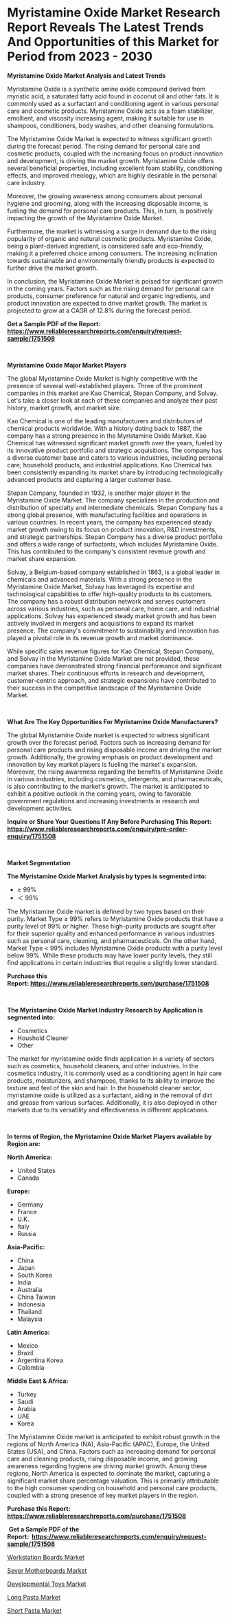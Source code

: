 <p><h1>Myristamine Oxide Market Research Report Reveals The Latest Trends And Opportunities of this Market for Period from 2023 - 2030</h1></p><p><strong>Myristamine Oxide Market Analysis and Latest Trends</strong></p>
<p><p>Myristamine Oxide is a synthetic amine oxide compound derived from myristic acid, a saturated fatty acid found in coconut oil and other fats. It is commonly used as a surfactant and conditioning agent in various personal care and cosmetic products. Myristamine Oxide acts as a foam stabilizer, emollient, and viscosity increasing agent, making it suitable for use in shampoos, conditioners, body washes, and other cleansing formulations.</p><p>The Myristamine Oxide Market is expected to witness significant growth during the forecast period. The rising demand for personal care and cosmetic products, coupled with the increasing focus on product innovation and development, is driving the market growth. Myristamine Oxide offers several beneficial properties, including excellent foam stability, conditioning effects, and improved rheology, which are highly desirable in the personal care industry.</p><p>Moreover, the growing awareness among consumers about personal hygiene and grooming, along with the increasing disposable income, is fueling the demand for personal care products. This, in turn, is positively impacting the growth of the Myristamine Oxide Market.</p><p>Furthermore, the market is witnessing a surge in demand due to the rising popularity of organic and natural cosmetic products. Myristamine Oxide, being a plant-derived ingredient, is considered safe and eco-friendly, making it a preferred choice among consumers. The increasing inclination towards sustainable and environmentally friendly products is expected to further drive the market growth.</p><p>In conclusion, the Myristamine Oxide Market is poised for significant growth in the coming years. Factors such as the rising demand for personal care products, consumer preference for natural and organic ingredients, and product innovation are expected to drive market growth. The market is projected to grow at a CAGR of 12.8% during the forecast period.</p></p>
<p><strong>Get a Sample PDF of the Report:&nbsp; <a href="https://www.reliableresearchreports.com/enquiry/request-sample/1751508">https://www.reliableresearchreports.com/enquiry/request-sample/1751508</a></strong></p>
<p>&nbsp;</p>
<p><strong>Myristamine Oxide Major Market Players</strong></p>
<p><p>The global Myristamine Oxide Market is highly competitive with the presence of several well-established players. Three of the prominent companies in this market are Kao Chemical, Stepan Company, and Solvay. Let's take a closer look at each of these companies and analyze their past history, market growth, and market size.</p><p>Kao Chemical is one of the leading manufacturers and distributors of chemical products worldwide. With a history dating back to 1887, the company has a strong presence in the Myristamine Oxide Market. Kao Chemical has witnessed significant market growth over the years, fueled by its innovative product portfolio and strategic acquisitions. The company has a diverse customer base and caters to various industries, including personal care, household products, and industrial applications. Kao Chemical has been consistently expanding its market share by introducing technologically advanced products and capturing a larger customer base.</p><p>Stepan Company, founded in 1932, is another major player in the Myristamine Oxide Market. The company specializes in the production and distribution of specialty and intermediate chemicals. Stepan Company has a strong global presence, with manufacturing facilities and operations in various countries. In recent years, the company has experienced steady market growth owing to its focus on product innovation, R&D investments, and strategic partnerships. Stepan Company has a diverse product portfolio and offers a wide range of surfactants, which includes Myristamine Oxide. This has contributed to the company's consistent revenue growth and market share expansion.</p><p>Solvay, a Belgium-based company established in 1863, is a global leader in chemicals and advanced materials. With a strong presence in the Myristamine Oxide Market, Solvay has leveraged its expertise and technological capabilities to offer high-quality products to its customers. The company has a robust distribution network and serves customers across various industries, such as personal care, home care, and industrial applications. Solvay has experienced steady market growth and has been actively involved in mergers and acquisitions to expand its market presence. The company's commitment to sustainability and innovation has played a pivotal role in its revenue growth and market dominance.</p><p>While specific sales revenue figures for Kao Chemical, Stepan Company, and Solvay in the Myristamine Oxide Market are not provided, these companies have demonstrated strong financial performance and significant market shares. Their continuous efforts in research and development, customer-centric approach, and strategic expansions have contributed to their success in the competitive landscape of the Myristamine Oxide Market.</p></p>
<p>&nbsp;</p>
<p><strong>What Are The Key Opportunities For Myristamine Oxide Manufacturers?</strong></p>
<p><p>The global Myristamine Oxide market is expected to witness significant growth over the forecast period. Factors such as increasing demand for personal care products and rising disposable income are driving the market growth. Additionally, the growing emphasis on product development and innovation by key market players is fueling the market's expansion. Moreover, the rising awareness regarding the benefits of Myristamine Oxide in various industries, including cosmetics, detergents, and pharmaceuticals, is also contributing to the market's growth. The market is anticipated to exhibit a positive outlook in the coming years, owing to favorable government regulations and increasing investments in research and development activities.</p></p>
<p><strong>Inquire or Share Your Questions If Any Before Purchasing This Report: <a href="https://www.reliableresearchreports.com/enquiry/pre-order-enquiry/1751508">https://www.reliableresearchreports.com/enquiry/pre-order-enquiry/1751508</a></strong></p>
<p>&nbsp;</p>
<p><strong>Market Segmentation</strong></p>
<p><strong>The Myristamine Oxide Market Analysis by types is segmented into:</strong></p>
<p><ul><li>≥ 99%</li><li>＜ 99%</li></ul></p>
<p><p>The Myristamine Oxide market is defined by two types based on their purity. Market Type ≥ 99% refers to Myristamine Oxide products that have a purity level of 99% or higher. These high-purity products are sought after for their superior quality and enhanced performance in various industries such as personal care, cleaning, and pharmaceuticals. On the other hand, Market Type < 99% includes Myristamine Oxide products with a purity level below 99%. While these products may have lower purity levels, they still find applications in certain industries that require a slightly lower standard.</p></p>
<p><strong>Purchase this Report:&nbsp;<a href="https://www.reliableresearchreports.com/purchase/1751508">https://www.reliableresearchreports.com/purchase/1751508</a></strong></p>
<p>&nbsp;</p>
<p><strong>The Myristamine Oxide Market Industry Research by Application is segmented into:</strong></p>
<p><ul><li>Cosmetics</li><li>Houshold Cleaner</li><li>Other</li></ul></p>
<p><p>The market for myristamine oxide finds application in a variety of sectors such as cosmetics, household cleaners, and other industries. In the cosmetics industry, it is commonly used as a conditioning agent in hair care products, moisturizers, and shampoos, thanks to its ability to improve the texture and feel of the skin and hair. In the household cleaner sector, myristamine oxide is utilized as a surfactant, aiding in the removal of dirt and grease from various surfaces. Additionally, it is also deployed in other markets due to its versatility and effectiveness in different applications.</p></p>
<p>&nbsp;</p>
<p><strong>In terms of Region, the Myristamine Oxide Market Players available by Region are:</strong></p>
<p>
    <p> <strong> North America: </strong>
        <ul>
            <li>United States</li>
            <li>Canada</li>
        </ul>
        </p> 
    <p> <strong> Europe: </strong>
        <ul>
            <li>Germany</li>
            <li>France</li>
            <li>U.K.</li>
            <li>Italy</li>
            <li>Russia</li>
        </ul>
        </p> 
    <p> <strong> Asia-Pacific: </strong>
        <ul>
            <li>China</li>
            <li>Japan</li>
            <li>South Korea</li>
            <li>India</li>
            <li>Australia</li>
            <li>China Taiwan</li>
            <li>Indonesia</li>
            <li>Thailand</li>
            <li>Malaysia</li>
        </ul>
        </p> 
    <p> <strong> Latin America: </strong>
        <ul>
            <li>Mexico</li>
            <li>Brazil</li>
            <li>Argentina Korea</li>
            <li>Colombia</li>
        </ul>
        </p> 
    <p> <strong> Middle East & Africa: </strong>
        <ul>
            <li>Turkey</li>
            <li>Saudi</li>
            <li>Arabia</li>
            <li>UAE</li>
            <li>Korea</li>
        </ul>
    </p>
    </p>
<p><p>The Myristamine Oxide market is anticipated to exhibit robust growth in the regions of North America (NA), Asia-Pacific (APAC), Europe, the United States (USA), and China. Factors such as increasing demand for personal care and cleaning products, rising disposable income, and growing awareness regarding hygiene are driving market growth. Among these regions, North America is expected to dominate the market, capturing a significant market share percentage valuation. This is primarily attributable to the high consumer spending on household and personal care products, coupled with a strong presence of key market players in the region.</p></p>
<p><strong>Purchase this Report: <a href="https://www.reliableresearchreports.com/purchase/1751508">https://www.reliableresearchreports.com/purchase/1751508</a></strong></p>
<p>&nbsp;<strong>Get a Sample PDF of the Report:&nbsp;&nbsp;<a href="https://www.reliableresearchreports.com/enquiry/request-sample/1751508">https://www.reliableresearchreports.com/enquiry/request-sample/1751508</a></strong></p>
<p><strong></strong></p>
<p><p><a href="https://medium.com/@index.mill.peace/workstation-boards-market-insight-market-trends-growth-forecasted-from-2023-to-2030-ae175d7e29a3">Workstation Boards Market</a></p><p><a href="https://medium.com/@palm.quick.roof/analyzing-sever-motherboards-market-global-industry-perspective-and-forecast-2023-to-2030-083e3a44d1e4">Sever Motherboards Market</a></p><p><a href="https://medium.com/@cameronhuel/developmental-toys-market-analysis-its-cagr-market-segmentation-and-global-industry-overview-4b5967ddf2cd">Developmental Toys Market</a></p><p><a href="https://medium.com/@reganklocko456458/long-pasta-market-insights-into-market-cagr-market-trends-and-growth-strategies-c293b0c6bb77">Long Pasta Market</a></p><p><a href="https://medium.com/@noelkunzei1/short-pasta-market-share-evolution-and-market-growth-trends-2023-2030-6f4b64410757">Short Pasta Market</a></p></p>